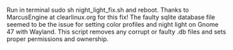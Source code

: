 Run in terminal sudo sh night_light_fix.sh and reboot. Thanks to MarcusEngine at clearlinux.org for this fix! The faulty sqlite database file seemed to be the issue for setting color profiles and night light on Gnome 47 with Wayland. This script removes any corrupt or faulty .db files and sets proper permissions and ownership. 
